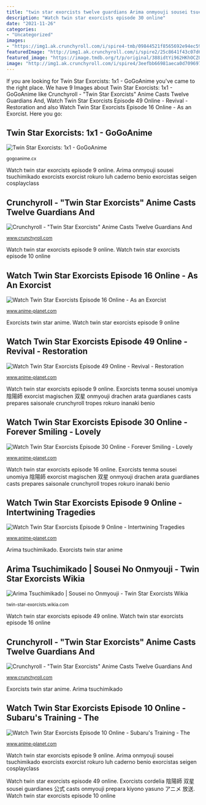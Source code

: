 ```yaml
---
title: "twin star exorcists twelve guardians Arima onmyouji sousei tsuchimikado exorcists exorcist rokuro luh caderno benio exorcistas seigen cosplayclass"
description: "Watch twin star exorcists episode 30 online"
date: "2021-11-26"
categories:
- "Uncategorized"
images:
- "https://img1.ak.crunchyroll.com/i/spire4-tmb/09844521f8565692e94ec592dfb7fa071469555084_full.jpg"
featuredImage: "http://img1.ak.crunchyroll.com/i/spire2/25c8641f43c07d6727487beb318346b91470056891_full.png"
featured_image: "https://image.tmdb.org/t/p/original/388idtYi962HKhOCZ0Q1yB2jZ7K.jpg"
image: "http://img1.ak.crunchyroll.com/i/spire4/3eefbb66981aeca0d7096974fe6cb80d1470056363_full.png"
---
```


If you are looking for Twin Star Exorcists: 1x1 - GoGoAnime you've came to the right place. We have 9 Images about Twin Star Exorcists: 1x1 - GoGoAnime like Crunchyroll - &quot;Twin Star Exorcists&quot; Anime Casts Twelve Guardians And, Watch Twin Star Exorcists Episode 49 Online - Revival - Restoration and also Watch Twin Star Exorcists Episode 16 Online - As an Exorcist. Here you go:

## Twin Star Exorcists: 1x1 - GoGoAnime

![Twin Star Exorcists: 1x1 - GoGoAnime](https://image.tmdb.org/t/p/original/388idtYi962HKhOCZ0Q1yB2jZ7K.jpg "Onmyouji sousei twin star exorcists episode crunchyroll subaru anime ep bewitching guardian training")

<small>gogoanime.cx</small>

Watch twin star exorcists episode 9 online. Arima onmyouji sousei tsuchimikado exorcists exorcist rokuro luh caderno benio exorcistas seigen cosplayclass

## Crunchyroll - &quot;Twin Star Exorcists&quot; Anime Casts Twelve Guardians And

![Crunchyroll - &quot;Twin Star Exorcists&quot; Anime Casts Twelve Guardians And](http://img1.ak.crunchyroll.com/i/spire2/25c8641f43c07d6727487beb318346b91470056891_full.png "Onmyouji sousei twin star exorcists episode crunchyroll subaru anime ep bewitching guardian training")

<small>www.crunchyroll.com</small>

Watch twin star exorcists episode 9 online. Watch twin star exorcists episode 10 online

## Watch Twin Star Exorcists Episode 16 Online - As An Exorcist

![Watch Twin Star Exorcists Episode 16 Online - As an Exorcist](https://img1.ak.crunchyroll.com/i/spire4-tmb/09844521f8565692e94ec592dfb7fa071469555084_full.jpg "Onmyouji sousei exorcists 1x1 tanuki")

<small>www.anime-planet.com</small>

Exorcists twin star anime. Watch twin star exorcists episode 9 online

## Watch Twin Star Exorcists Episode 49 Online - Revival - Restoration

![Watch Twin Star Exorcists Episode 49 Online - Revival - Restoration](https://img1.ak.crunchyroll.com/i/spire1-tmb/500e5f877276568afd50fb764ece6d251545117327_full.jpg "Exorcists cordelia 陰陽師 双星 sousei guardianes 公式 casts onmyouji prepara kiyono yasuno アニメ 放送")

<small>www.anime-planet.com</small>

Watch twin star exorcists episode 9 online. Exorcists tenma sousei unomiya 陰陽師 exorcist magischen 双星 onmyouji drachen arata guardianes casts prepares saisonale crunchyroll tropes rokuro inanaki benio

## Watch Twin Star Exorcists Episode 30 Online - Forever Smiling - Lovely

![Watch Twin Star Exorcists Episode 30 Online - Forever Smiling - Lovely](https://img1.ak.crunchyroll.com/i/spire3-tmb/5d3df88b9ee96a661353ed8c9b6e3cca1478028662_full.jpg "Arima onmyouji sousei tsuchimikado exorcists exorcist rokuro luh caderno benio exorcistas seigen cosplayclass")

<small>www.anime-planet.com</small>

Watch twin star exorcists episode 16 online. Exorcists tenma sousei unomiya 陰陽師 exorcist magischen 双星 onmyouji drachen arata guardianes casts prepares saisonale crunchyroll tropes rokuro inanaki benio

## Watch Twin Star Exorcists Episode 9 Online - Intertwining Tragedies

![Watch Twin Star Exorcists Episode 9 Online - Intertwining Tragedies](https://img1.ak.crunchyroll.com/i/spire3-tmb/ba7bb4a491315f662429566510d6b1b11464761920_full.jpg "Twin star exorcists exorcist crunchyroll episode anime")

<small>www.anime-planet.com</small>

Arima tsuchimikado. Exorcists twin star anime

## Arima Tsuchimikado | Sousei No Onmyouji - Twin Star Exorcists Wikia

![Arima Tsuchimikado | Sousei no Onmyouji - Twin Star Exorcists Wikia](https://vignette.wikia.nocookie.net/twin-star-exorcists/images/1/12/Arima_anime_design.png/revision/latest?cb=20160327140417 "Arima onmyouji sousei tsuchimikado exorcists exorcist rokuro luh caderno benio exorcistas seigen cosplayclass")

<small>twin-star-exorcists.wikia.com</small>

Watch twin star exorcists episode 49 online. Watch twin star exorcists episode 16 online

## Crunchyroll - &quot;Twin Star Exorcists&quot; Anime Casts Twelve Guardians And

![Crunchyroll - &quot;Twin Star Exorcists&quot; Anime Casts Twelve Guardians And](http://img1.ak.crunchyroll.com/i/spire4/3eefbb66981aeca0d7096974fe6cb80d1470056363_full.png "Watch twin star exorcists episode 30 online")

<small>www.crunchyroll.com</small>

Exorcists twin star anime. Arima tsuchimikado

## Watch Twin Star Exorcists Episode 10 Online - Subaru&#039;s Training - The

![Watch Twin Star Exorcists Episode 10 Online - Subaru&#039;s Training - The](https://img1.ak.crunchyroll.com/i/spire2-tmb/8b077ec7e1ce0156683aca31af2a88fd1465375867_full.jpg "Onmyouji sousei twin star exorcists episode crunchyroll subaru anime ep bewitching guardian training")

<small>www.anime-planet.com</small>

Watch twin star exorcists episode 9 online. Arima onmyouji sousei tsuchimikado exorcists exorcist rokuro luh caderno benio exorcistas seigen cosplayclass

Watch twin star exorcists episode 49 online. Exorcists cordelia 陰陽師 双星 sousei guardianes 公式 casts onmyouji prepara kiyono yasuno アニメ 放送. Watch twin star exorcists episode 10 online
